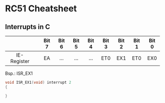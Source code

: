 # RC51 Cheatsheet

## Interrupts in C

|             |       | Bit 7 |  Bit 6  |  Bit 5  |  Bit 4  | Bit 3 | Bit 2 | Bit 1 | Bit 0 |
| :---------: | :---: | :---: | :-----: | :-----: | :-----: | :---: | :---: | :---: | :---: |
| IE-Register |       |  EA   | $\dots$ | $\dots$ | $\dots$ |  ET0  |  EX1  |  ET0  |  EX0  |

Bsp.: ISR_EX1

```c
void ISR_EX1(void) interrupt 2
{

}
```
